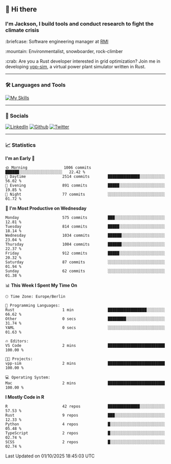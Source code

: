 ## :wave: Hi there
### I'm Jackson, I build tools and conduct research to fight the climate crisis
<p> :briefcase: Software engineering manager at <a href="https://rmi.org/" alt="RMI">RMI</a></p>
<p> :mountain: Environmentalist, snowboarder, rock-climber</p>
<p> :crab: Are you a Rust developer interested in grid optimization? Join me in developing <a href="https://github.com/jdhoffa/vpp-sim" alt="vpp-sim">vpp-sim</a>, a virtual power plant simulator written in Rust.</p>

---

### :hammer_and_wrench: Languages and Tools

[![My Skills](https://skillicons.dev/icons?i=r,python,rust,docker,js,ts,neovim,azure,postgresql,react,html,css&perline=6&theme=dark)](https://skillicons.dev)

---

### :iphone: Socials

[![LinkedIn](https://skillicons.dev/icons?i=linkedin&theme=dark)](https://www.linkedin.com/in/jackson-hoffart/) 
[![Github](https://skillicons.dev/icons?i=github&theme=dark)](https://github.com/jdhoffa) 
[![Twitter](https://skillicons.dev/icons?i=twitter&theme=dark)](https://twitter.com/jdhoffart) 

---

### :chart_with_upwards_trend: Statistics

 
<!--START_SECTION:waka-->
**I'm an Early 🐤** 

```text
🌞 Morning                1006 commits        ██████░░░░░░░░░░░░░░░░░░░   22.42 % 
🌆 Daytime                2514 commits        ██████████████░░░░░░░░░░░   56.02 % 
🌃 Evening                891 commits         █████░░░░░░░░░░░░░░░░░░░░   19.85 % 
🌙 Night                  77 commits          ░░░░░░░░░░░░░░░░░░░░░░░░░   01.72 % 
```
📅 **I'm Most Productive on Wednesday** 

```text
Monday                   575 commits         ███░░░░░░░░░░░░░░░░░░░░░░   12.81 % 
Tuesday                  814 commits         █████░░░░░░░░░░░░░░░░░░░░   18.14 % 
Wednesday                1034 commits        ██████░░░░░░░░░░░░░░░░░░░   23.04 % 
Thursday                 1004 commits        ██████░░░░░░░░░░░░░░░░░░░   22.37 % 
Friday                   912 commits         █████░░░░░░░░░░░░░░░░░░░░   20.32 % 
Saturday                 87 commits          ░░░░░░░░░░░░░░░░░░░░░░░░░   01.94 % 
Sunday                   62 commits          ░░░░░░░░░░░░░░░░░░░░░░░░░   01.38 % 
```


📊 **This Week I Spent My Time On** 

```text
🕑︎ Time Zone: Europe/Berlin

💬 Programming Languages: 
Rust                     1 min               █████████████████░░░░░░░░   66.62 % 
Other                    0 secs              ████████░░░░░░░░░░░░░░░░░   31.74 % 
YAML                     0 secs              ░░░░░░░░░░░░░░░░░░░░░░░░░   01.63 % 

🔥 Editors: 
VS Code                  2 mins              █████████████████████████   100.00 % 

🐱‍💻 Projects: 
vpp-sim                  2 mins              █████████████████████████   100.00 % 

💻 Operating System: 
Mac                      2 mins              █████████████████████████   100.00 % 
```

**I Mostly Code in R** 

```text
R                        42 repos            ██████████████░░░░░░░░░░░   57.53 % 
Rust                     9 repos             ███░░░░░░░░░░░░░░░░░░░░░░   12.33 % 
Python                   4 repos             █░░░░░░░░░░░░░░░░░░░░░░░░   05.48 % 
TypeScript               2 repos             █░░░░░░░░░░░░░░░░░░░░░░░░   02.74 % 
SCSS                     2 repos             █░░░░░░░░░░░░░░░░░░░░░░░░   02.74 % 
```




 Last Updated on 01/10/2025 18:45:03 UTC
<!--END_SECTION:waka-->
